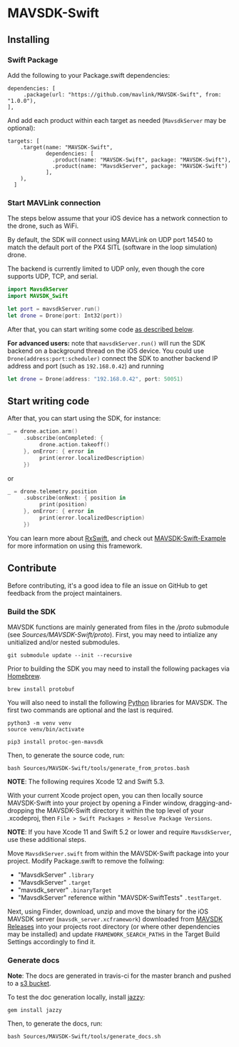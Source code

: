 # MAVSDK-Swift

## Installing

### Swift Package

Add the following to your Package.swift dependencies:
```
dependencies: [
     .package(url: "https://github.com/mavlink/MAVSDK-Swift", from: "1.0.0"),
],

```
And add each product within each target as needed (`MavsdkServer` may be optional):
```
targets: [
    .target(name: "MAVSDK-Swift",
            dependencies: [
              .product(name: "MAVSDK-Swift", package: "MAVSDK-Swift"),
              .product(name: "MavsdkServer", package: "MAVSDK-Swift")
            ],
    ),
  ]
```

### Start MAVLink connection

The steps below assume that your iOS device has a network connection to the drone, such as WiFi.

By default, the SDK will connect using MAVLink on UDP port 14540 to match the default port of the PX4 SITL (software in the loop simulation) drone.

The backend is currently limited to UDP only, even though the core supports UDP, TCP, and serial.

```swift
import MavsdkServer
import MAVSDK_Swift

let port = mavsdkServer.run()
let drone = Drone(port: Int32(port))
```

After that, you can start writing some code [as described below](#start-writing-code).

__For advanced users:__ note that `mavsdkServer.run()` will run the SDK backend on a background thread on the iOS device. You could use `Drone(address:port:scheduler)` connect the SDK to another backend IP address and port (such as `192.168.0.42`) and running
```swift
let drone = Drone(address: "192.168.0.42", port: 50051)
```

## Start writing code
After that, you can start using the SDK, for instance:

```swift
_ = drone.action.arm()
     .subscribe(onCompleted: {
          drone.action.takeoff()
     }, onError: { error in
          print(error.localizedDescription)
     })
```

or

```swift
_ = drone.telemetry.position
     .subscribe(onNext: { position in
          print(position) 
     }, onError: { error in
          print(error.localizedDescription)
     })
```

You can learn more about [RxSwift](https://github.com/ReactiveX/RxSwift), and check out [MAVSDK-Swift-Example](https://github.com/mavlink/MAVSDK-Swift-Example) for more information on using this framework.

## Contribute

Before contributing, it's a good idea to file an issue on GitHub to get feedback from the project maintainers.

### Build the SDK

MAVSDK functions are mainly generated from files in the _/proto_ submodule (see _Sources/MAVSDK-Swift/proto_). First, you may need to intialize any unitialized and/or nested submodules.

```shell
git submodule update --init --recursive
```

Prior to building the SDK you may need to install the following packages via [Homebrew](https://brew.sh/).

```shell
brew install protobuf
```

You will also need to install the following [Python](https://www.python.org/) libraries for MAVSDK. The first two commands are optional and the last is required.

```shell
python3 -m venv venv
source venv/bin/activate

pip3 install protoc-gen-mavsdk 
```

Then, to generate the source code, run:

```shell
bash Sources/MAVSDK-Swift/tools/generate_from_protos.bash
```

**NOTE**: The following requires Xcode 12 and Swift 5.3.

With your current Xcode project open, you can then locally source MAVSDK-Swift into your project by opening a Finder window, dragging-and-dropping the MAVSDK-Swift directory it within the top level of your .xcodeproj, then `File > Swift Packages > Resolve Package Versions`.

**NOTE**: If you have Xcode 11 and Swift 5.2 or lower and require `MavsdkServer`, use these additional steps.

Move `MavsdkServer.swift` from within the MAVSDK-Swift package into your project. Modify Package.swift to remove the follwing:
- "MavsdkServer" `.library`
- "MavsdkServer" `.target`
- "mavsdk_server" `.binaryTarget`
- "MavsdkServer" reference within "MAVSDK-SwiftTests" `.testTarget`.

Next, using Finder, download, unzip and move the binary for the iOS MAVSDK server (`mavsdk_server.xcframework`) downloaded from [MAVSDK Releases](https://github.com/mavlink/MAVSDK/releases) into your projects root directory (or where other dependencies may be installed) and update `FRAMEWORK_SEARCH_PATHS` in the Target Build Settings accordingly to find it.

### Generate docs

**Note**: The docs are generated in travis-ci for the master branch and pushed to a [s3 bucket](http://dronecode-sdk-swift.s3.eu-central-1.amazonaws.com/docs/index.html).

To test the doc generation locally, install [jazzy](https://github.com/realm/jazzy):

```
gem install jazzy
```

Then, to generate the docs, run:
```
bash Sources/MAVSDK-Swift/tools/generate_docs.sh
```
